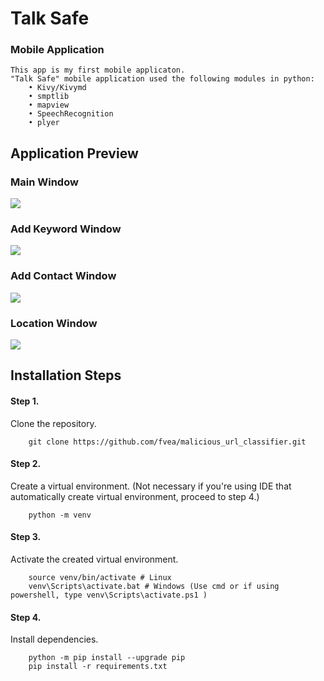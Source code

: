 <h1>Talk Safe</h1>
<h3>Mobile Application</h3>

    This app is my first mobile applicaton.
    "Talk Safe" mobile application used the following modules in python:
        • Kivy/Kivymd
        • smptlib
        • mapview
        • SpeechRecognition
        • plyer

<h2>Application Preview</h2>
        <h3>Main Window</h3>
        <img src="C:\Users\User\PycharmProjects\TalkSafe\Main Window.PNG"> <h3>Add Keyword Window</h3>
        <img src="C:\Users\User\PycharmProjects\TalkSafe\Add Window.PNG">
        <h3>Add Contact Window</h3>
        <img src="C:\Users\User\PycharmProjects\TalkSafe\Add Contact Window.PNG">
        <h3>Location Window</h3>
        <img src="C:\Users\User\PycharmProjects\TalkSafe\Location Window.PNG">

<h2>Installation Steps</h2>

<h4>Step 1.</h4>Clone the repository.

        git clone https://github.com/fvea/malicious_url_classifier.git
    
<h4>Step 2.</h4>Create a virtual environment. (Not necessary if you're using IDE that automatically create virtual environment, proceed to step 4.)

        python -m venv
    
<h4>Step 3.</h4>Activate the created virtual environment.

        source venv/bin/activate # Linux
        venv\Scripts\activate.bat # Windows (Use cmd or if using powershell, type venv\Scripts\activate.ps1 )

<h4>Step 4.</h4>Install dependencies.

        python -m pip install --upgrade pip
        pip install -r requirements.txt